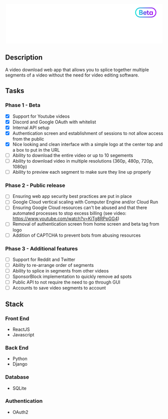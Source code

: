 <p align="center"><img src="https://github.com/ImMattic/vidsplit/blob/dev/vidsplit/frontend/src/assets/vidsplit-logo-dark-mode.png" width="500" height=auto /></p>

## Description
A video download web app that allows you to splice together multiple segments of a video without the need for video editing software.

## Tasks
### Phase 1 - Beta
- [X] Support for Youtube videos
- [X] Discord and Google OAuth with whitelist
- [X] Internal API setup
- [X] Authentication screen and establishment of sessions to not allow access from the public
- [X] Nice looking and clean interface with a simple logo at the center top and a box to put in the URL
- [ ] Ability to download the entire video or up to 10 segements
- [ ] Ability to download video in multiple resolutions (360p, 480p, 720p, 1080p)
- [ ] Ability to preview each segment to make sure they line up properly

### Phase 2 - Public release
- [ ] Ensuring web app security best practices are put in place
- [ ] Google Cloud vertical scaling with Computer Engine and/or Cloud Run
- [ ] Ensuring Google Cloud resources can't be abused and that there automated processes to stop excess billing (see video: https://www.youtube.com/watch?v=KiTg8RPpGG4)
- [ ] Removal of authentication screen from home screen and beta tag from logo
- [ ] Addition of CAPTCHA to prevent bots from abusing resources

### Phase 3 - Additional features
- [ ] Support for Reddit and Twitter
- [ ] Ability to re-arrange order of segments
- [ ] Ability to splice in segments from other videos
- [ ] SponsorBlock implementation to quickly remove ad spots
- [ ] Public API to not require the need to go through GUI
- [ ] Accounts to save video segments to account

## Stack
### Front End
- ReactJS
- Javascript

### Back End
- Python
- Django

### Database
- SQLite

### Authentication
- OAuth2
